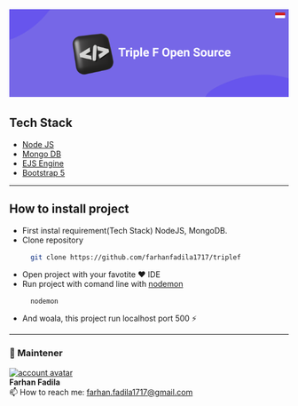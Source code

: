 ## [![cover][]][cover]

## Tech Stack
* [Node JS](https://nodejs.org/en/)
* [Mongo DB](https://www.mongodb.com/try/download/community)
* [EJS Engine](https://ejs.co/)
* [Bootstrap 5](https://getbootstrap.com/docs/5.0/)

---

## How to install project
* First instal requirement(Tech Stack) NodeJS, MongoDB.
* Clone repository
  ```sh
    git clone https://github.com/farhanfadila1717/triplef
  ```
* Open project with your favotite ❤️ IDE
* Run project with comand line with [nodemon](https://www.npmjs.com/package/nodemon)
  ```sh
    nodemon
  ```
* And woala, this project run localhost port 500 ⚡

---

### 🚧 Maintener 
[![account avatar][]][github account] <br>
**Farhan Fadila** <br>
📫 How to reach me: farhan.fadila1717@gmail.com

[cover]: https://github.com/farhanfadila1717/triplef/blob/master/cover.png
[account avatar]: https://avatars.githubusercontent.com/u/43161050?s=80
[github account]: https://github.com/farhanfadila1717
